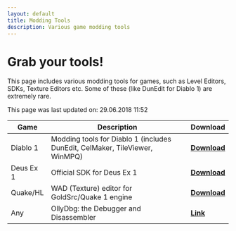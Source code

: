 ```yaml
---
layout: default
title: Modding Tools
description: Various game modding tools
---
```

# Grab your tools!

This page includes various modding tools for games, such as Level Editors, SDKs, Texture Editors etc. Some of these (like DunEdit for Diablo 1) are extremely rare.

This page was last updated on: 29.06.2018 11:52

| Game | Description | Download |
| --- | --- | --- |
| Diablo 1 | Modding tools for Diablo 1 (includes DunEdit, CelMaker, TileViewer, WinMPQ) | [**Download**](https://sergi4ua.github.io/cellar/D1TOOLS.ZIP) |
| Deus Ex 1 | Official SDK for Deus Ex 1 | [**Download**](https://sergi4ua.github.io/cellar/DeusExSDK1112f.exe) |
| Quake/HL | WAD (Texture) editor for GoldSrc/Quake 1 engine | [**Download**](https://sergi4ua.github.io/cellar/wally_155b.exe) |
| Any | OllyDbg: the Debugger and Disassembler | [**Link**](http://ollydbg.de/) |